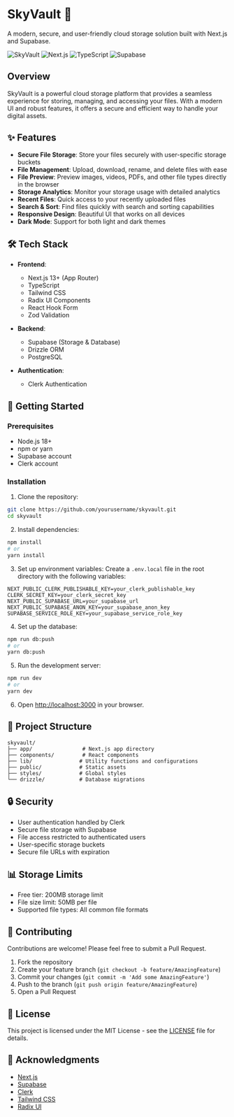 # SkyVault 🚀

A modern, secure, and user-friendly cloud storage solution built with Next.js and Supabase.

![SkyVault](https://img.shields.io/badge/SkyVault-Cloud%20Storage-blue)
![Next.js](https://img.shields.io/badge/Next.js-13-black)
![TypeScript](https://img.shields.io/badge/TypeScript-5-blue)
![Supabase](https://img.shields.io/badge/Supabase-Storage-orange)

## Overview

SkyVault is a powerful cloud storage platform that provides a seamless experience for storing, managing, and accessing your files. With a modern UI and robust features, it offers a secure and efficient way to handle your digital assets.

## ✨ Features

- **Secure File Storage**: Store your files securely with user-specific storage buckets
- **File Management**: Upload, download, rename, and delete files with ease
- **File Preview**: Preview images, videos, PDFs, and other file types directly in the browser
- **Storage Analytics**: Monitor your storage usage with detailed analytics
- **Recent Files**: Quick access to your recently uploaded files
- **Search & Sort**: Find files quickly with search and sorting capabilities
- **Responsive Design**: Beautiful UI that works on all devices
- **Dark Mode**: Support for both light and dark themes

## 🛠️ Tech Stack

- **Frontend**:

  - Next.js 13+ (App Router)
  - TypeScript
  - Tailwind CSS
  - Radix UI Components
  - React Hook Form
  - Zod Validation

- **Backend**:

  - Supabase (Storage & Database)
  - Drizzle ORM
  - PostgreSQL

- **Authentication**:
  - Clerk Authentication

## 🚀 Getting Started

### Prerequisites

- Node.js 18+
- npm or yarn
- Supabase account
- Clerk account

### Installation

1. Clone the repository:

```bash
git clone https://github.com/yourusername/skyvault.git
cd skyvault
```

2. Install dependencies:

```bash
npm install
# or
yarn install
```

3. Set up environment variables:
   Create a `.env.local` file in the root directory with the following variables:

```env
NEXT_PUBLIC_CLERK_PUBLISHABLE_KEY=your_clerk_publishable_key
CLERK_SECRET_KEY=your_clerk_secret_key
NEXT_PUBLIC_SUPABASE_URL=your_supabase_url
NEXT_PUBLIC_SUPABASE_ANON_KEY=your_supabase_anon_key
SUPABASE_SERVICE_ROLE_KEY=your_supabase_service_role_key
```

4. Set up the database:

```bash
npm run db:push
# or
yarn db:push
```

5. Run the development server:

```bash
npm run dev
# or
yarn dev
```

6. Open [http://localhost:3000](http://localhost:3000) in your browser.

## 📁 Project Structure

```
skyvault/
├── app/                # Next.js app directory
├── components/         # React components
├── lib/               # Utility functions and configurations
├── public/            # Static assets
├── styles/            # Global styles
└── drizzle/           # Database migrations
```

## 🔒 Security

- User authentication handled by Clerk
- Secure file storage with Supabase
- File access restricted to authenticated users
- User-specific storage buckets
- Secure file URLs with expiration

## 📊 Storage Limits

- Free tier: 200MB storage limit
- File size limit: 50MB per file
- Supported file types: All common file formats

## 🤝 Contributing

Contributions are welcome! Please feel free to submit a Pull Request.

1. Fork the repository
2. Create your feature branch (`git checkout -b feature/AmazingFeature`)
3. Commit your changes (`git commit -m 'Add some AmazingFeature'`)
4. Push to the branch (`git push origin feature/AmazingFeature`)
5. Open a Pull Request

## 📝 License

This project is licensed under the MIT License - see the [LICENSE](LICENSE) file for details.

## 🙏 Acknowledgments

- [Next.js](https://nextjs.org/)
- [Supabase](https://supabase.com/)
- [Clerk](https://clerk.com/)
- [Tailwind CSS](https://tailwindcss.com/)
- [Radix UI](https://www.radix-ui.com/)
